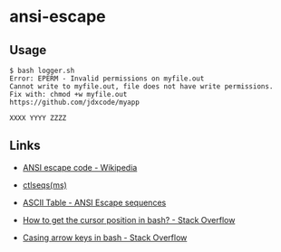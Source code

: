# ansi-escape

## Usage
```console
$ bash logger.sh
Error: EPERM - Invalid permissions on myfile.out
Cannot write to myfile.out, file does not have write permissions.
Fix with: chmod +w myfile.out
https://github.com/jdxcode/myapp

XXXX YYYY ZZZZ
```

## Links
- [ANSI escape code - Wikipedia](https://en.wikipedia.org/wiki/ANSI_escape_code)
- [ctlseqs(ms)](https://invisible-island.net/xterm/ctlseqs/ctlseqs.html)
- [ASCII Table - ANSI Escape sequences](http://ascii-table.com/ansi-escape-sequences.php)

- [How to get the cursor position in bash? - Stack Overflow](https://stackoverflow.com/a/2575525)
- [Casing arrow keys in bash - Stack Overflow](https://stackoverflow.com/a/25065393)
